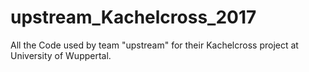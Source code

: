 # upstream_Kachelcross_2017
All the Code used by team "upstream" for their Kachelcross project at University of Wuppertal.
